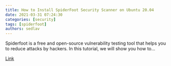 ```yaml
---
title: How to Install SpiderFoot Security Scanner on Ubuntu 20.04
date: 2021-03-31 07:24:30
categories: [security]
tags: [spiderfoot]
authors: sedlav
---
```


Spiderfoot is a free and open-source vulnerability testing tool that helps you to reduce attacks by hackers. In this tutorial, we will show you how to...

[Link](https://www.howtoforge.com/how-to-install-spiderfoot-on-ubuntu-20-04/)
